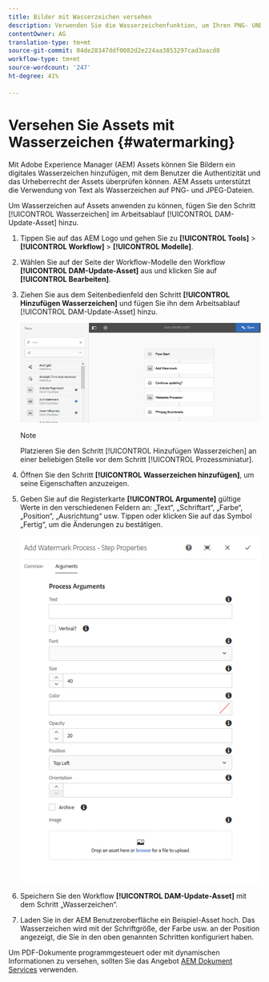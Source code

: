 ```yaml
---
title: Bilder mit Wasserzeichen versehen
description: Verwenden Sie die Wasserzeichenfunktion, um Ihren PNG- UND JPEG-Bildern ein digitales Wasserzeichen hinzuzufügen.
contentOwner: AG
translation-type: tm+mt
source-git-commit: 04de28347ddf0082d2e224aa3853297cad3aacd8
workflow-type: tm+mt
source-wordcount: '247'
ht-degree: 41%

---
```



# Versehen Sie Assets mit Wasserzeichen {#watermarking}

Mit Adobe Experience Manager (AEM) Assets können Sie Bildern ein digitales Wasserzeichen hinzufügen, mit dem Benutzer die Authentizität und das Urheberrecht der Assets überprüfen können. AEM Assets unterstützt die Verwendung von Text als Wasserzeichen auf PNG- und JPEG-Dateien.

Um Wasserzeichen auf Assets anwenden zu können, fügen Sie den Schritt [!UICONTROL Wasserzeichen] im Arbeitsablauf [!UICONTROL DAM-Update-Asset] hinzu.

1. Tippen Sie auf das AEM Logo und gehen Sie zu **[!UICONTROL Tools]** > **[!UICONTROL Workflow]** > **[!UICONTROL Modelle]**.
1. Wählen Sie auf der Seite der Workflow-Modelle den Workflow **[!UICONTROL DAM-Update-Asset]** aus und klicken Sie auf **[!UICONTROL Bearbeiten]**.

1. Ziehen Sie aus dem Seitenbedienfeld den Schritt **[!UICONTROL Hinzufügen Wasserzeichen]** und fügen Sie ihn dem Arbeitsablauf [!UICONTROL DAM-Update-Asset] hinzu.

   ![Ziehen des Schritts „Wasserzeichen hinzufügen“ in den Workflow „DAM-Update-Asset“](assets/add_watermark_step_aem_assets.png)

   >[!NOTE]
   >
   >Platzieren Sie den Schritt [!UICONTROL Hinzufügen Wasserzeichen] an einer beliebigen Stelle vor dem Schritt [!UICONTROL Prozessminiatur].

1. Öffnen Sie den Schritt **[!UICONTROL Wasserzeichen hinzufügen]**, um seine Eigenschaften anzuzeigen.
1. Geben Sie auf die Registerkarte **[!UICONTROL Argumente]** gültige Werte in den verschiedenen Feldern an: „Text“, „Schriftart“, „Farbe“, „Position“, „Ausrichtung“ usw. Tippen oder klicken Sie auf das Symbol „Fertig“, um die Änderungen zu bestätigen.

   ![Bereitstellen der Argumente im Schritt „Wasserzeichen hinzufügen“ in Assets](assets/arguments_add_watermark_aem_assets.png)

1. Speichern Sie den Workflow **[!UICONTROL DAM-Update-Asset]** mit dem Schritt „Wasserzeichen“.
1. Laden Sie in der AEM Benutzeroberfläche ein Beispiel-Asset hoch. Das Wasserzeichen wird mit der Schriftgröße, der Farbe usw. an der Position angezeigt, die Sie in den oben genannten Schritten konfiguriert haben.

Um PDF-Dokumente programmgesteuert oder mit dynamischen Informationen zu versehen, sollten Sie das Angebot [AEM Dokument Services](/help/forms/using/overview-aem-document-services.md) verwenden.
